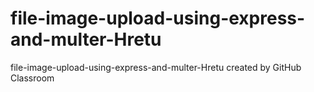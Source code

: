 # file-image-upload-using-express-and-multer-Hretu
file-image-upload-using-express-and-multer-Hretu created by GitHub Classroom

